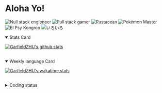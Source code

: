 # Aloha Yo!

![Null stack engieneer](https://img.shields.io/badge/-Null_stack_engineer-a890f0)
![Full stack gamer](https://img.shields.io/badge/-Full_stack_gamer-78c850)
![Rustacean](https://img.shields.io/badge/-Rustacean-f74c00)
![Pokémon Master](https://img.shields.io/badge/-Pokémon_Master-f8d030)
![El Psy Kongroo](https://img.shields.io/badge/-El_Psy_Kongroo-6890f0)
![いろいろ](https://img.shields.io/badge/-いろいろ-f85888)


<details open>
<summary>Stats Card</summary>
 
[![GarfieldZHU's github stats](https://github-readme-stats.vercel.app/api?username=GarfieldZHU&show_icons=true&theme=tokyonight)](https://github.com/anuraghazra/github-readme-stats)
 
</details>

<br/>

<details open>
<summary>Weekly language Card</summary>
 
[![GarfieldZHU's wakatime stats](https://github-readme-stats.vercel.app/api/wakatime?username=AlohaYo&theme=nightowl&layout=compact)](https://github.com/GarfieldZHU/GarfieldZHU)


<br/>

</details>

<details>

<summary>Coding status</summary>

<br/>

<!--START_SECTION:waka-->
**🐱 My Github Data** 

> 🏆 336 Contributions in the Year 2021
 > 
> 📦 480.0 kB Used in Github's Storage 
 > 
> 🚫 Not Opted to Hire
 > 
> 📜 58 Public Repositories 
 > 
> 🔑 33 Private Repositories  
 > 
**I'm a Night 🦉** 

```text
🌞 Morning    74 commits     ██░░░░░░░░░░░░░░░░░░░░░░░   11.3% 
🌆 Daytime    175 commits    ██████░░░░░░░░░░░░░░░░░░░   26.72% 
🌃 Evening    278 commits    ██████████░░░░░░░░░░░░░░░   42.44% 
🌙 Night      128 commits    █████░░░░░░░░░░░░░░░░░░░░   19.54%

```


📊 **This Week I Spent My Time On** 

```text
💬 Programming Languages: 
TypeScript               15 hrs 45 mins      ███████████████████░░░░░░   78.39% 
Java                     1 hr 32 mins        ██░░░░░░░░░░░░░░░░░░░░░░░   7.63% 
JSON                     51 mins             █░░░░░░░░░░░░░░░░░░░░░░░░   4.26% 
JavaScript               41 mins             ░░░░░░░░░░░░░░░░░░░░░░░░░   3.45% 
XML                      33 mins             ░░░░░░░░░░░░░░░░░░░░░░░░░   2.79%

🔥 Editors: 
VS Code                  18 hrs 16 mins      ██████████████████████░░░   90.91% 
IntelliJ                 1 hr 49 mins        ██░░░░░░░░░░░░░░░░░░░░░░░   9.09%

💻 Operating System: 
Mac                      17 hrs 41 mins      ██████████████████████░░░   88.04% 
Windows                  2 hrs 24 mins       ███░░░░░░░░░░░░░░░░░░░░░░   11.96%

```


<!--END_SECTION:waka-->

</details>
